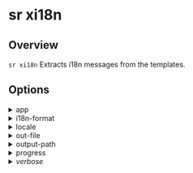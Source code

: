 <!-- Links in /docs/documentation should NOT have `.md` at the end, because they end up in our wiki at release. -->

# sr xi18n

## Overview
`sr xi18n` Extracts i18n messages from the templates.

## Options
<details>
  <summary>app</summary>
  <p>
    <code>--app</code> (aliases: <code>-a</code>) <em>default value: 1st app</em>
  </p>
  <p>
    Specifies app name to use.
  </p>
</details>

<details>
  <summary>i18n-format</summary>
  <p>
    <code>--i18n-format</code> (aliases: <code>-f</code>)
  </p>
  <p>
    Output format for the generated file: either `xmb` or `xlf`.
  </p>
</details>

<details>
  <summary>locale</summary>
  <p>
    <code>--locale</code> (aliases: <code>-l</code>)
  </p>
  <p>
    Specifies the source language of the application.
  </p>
</details>

<details>
  <summary>out-file</summary>
  <p>
    <code>--out-file</code> (aliases: <code>-of</code>)
  </p>
  <p>
    Name of the file to output.
  </p>
</details>

<details>
  <summary>output-path</summary>
  <p>
    <code>--output-path</code> (aliases: <code>-op</code>)
  </p>
  <p>
    Path where output will be placed.
  </p>
</details>

<details>
  <summary>progress</summary>
  <p>
    <code>--progress</code> <em>default value: true inside TTY, false otherwise</<em>
  </p>
  <p>
    Log progress to the console while running.
  </p>
</details>

<details>
  <summary>verbose</summary>
  <p>
    <code>--verbose</code>
  </p>
  <p>
    Adds more details to output logging.
  </p>
</details>
